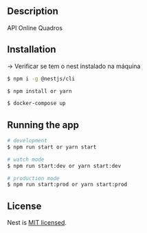 ## Description

API Online Quadros

## Installation

-> Verificar se tem o nest instalado na máquina

```bash
$ npm i -g @nestjs/cli
```

```bash
$ npm install or yarn
```

```bash
$ docker-compose up
```

## Running the app

```bash
# development
$ npm run start or yarn start

# watch mode
$ npm run start:dev or yarn start:dev

# production mode
$ npm run start:prod or yarn start:prod
```

## License

Nest is [MIT licensed](LICENSE).
